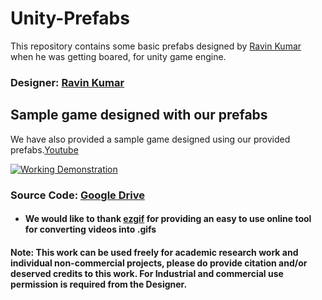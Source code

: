 # Unity-Prefabs
This repository contains some basic prefabs designed by [Ravin Kumar](https://mr-ravin.github.io) when he was getting boared, for unity game engine.
### Designer: [Ravin Kumar](https://mr-ravin.github.io)

## Sample game designed with our prefabs
We have also provided a sample game designed using our provided prefabs.[Youtube](https://www.youtube.com/watch?v=pj4OHg6PPV0)

[![Working Demonstration](https://github.com/mr-ravin/Unity-Prefabs)](https://www.youtube.com/watch?v=pj4OHg6PPV0)

### Source Code: [Google Drive](https://drive.google.com/open?id=19KyLccLGznCzkypTnU9Hr4lDk_ezN0sT)

- #### We would like to thank [ezgif](https://ezgif.com) for providing an easy to use online tool for converting videos into .gifs

#### Note: This work can be used freely for academic research work and individual non-commercial projects, please do provide citation and/or deserved credits to this work. For Industrial and commercial use permission is required from the Designer.
